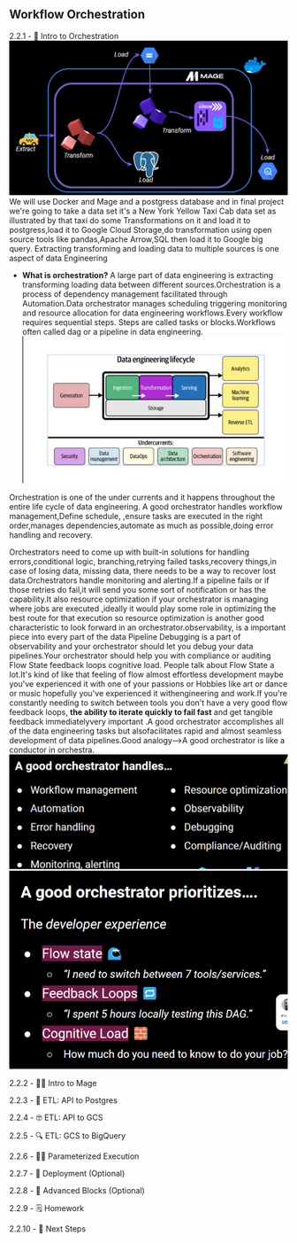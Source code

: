 ## Workflow Orchestration
2.2.1 - 📯 Intro to Orchestration
![Alt text](image.png)
We will use Docker and Mage and a postgress database and in final project we're going to take a data set it's a New York Yellow Taxi Cab data set as illustrated by that
taxi do some Transformations on it and load it to postgress,load it to Google Cloud Storage,do transformation using open source tools like pandas,Apache Arrow,SQL then load
it to Google big query. Extracting transforming and loading data to multiple sources is one aspect of data Engineering
* **What is orchestration?**
A large part of data engineering is extracting transforming loading data between different sources.Orchestration is a process of dependency management facilitated through Automation.Data orchestrator manages scheduling triggering monitoring and resource allocation for data engineering workflows.Every workflow requires sequential steps.
Steps are called tasks or blocks.Workflows often called dag or a pipeline in data engineering.
![Alt text](image-1.png)

Orchestration is one of the under currents and it happens throughout the entire life cycle of data engineering. A good orchestrator handles workflow management,Define schedule, ,ensure tasks are executed in the right order,manages dependencies,automate as much as possible,doing error handling and recovery.

Orchestrators need to come up with
built-in solutions for handling errors,conditional logic, branching,retrying failed tasks,recovery things,in case of  losing data, missing data, there needs to be a way to recover lost data.Orchestrators handle monitoring and alerting.If a pipeline fails or if those retries do fail,it will send you some sort of notification or has the capability.It also resource optimization if your orchestrator is managing where jobs are executed ,ideally it would play some role in optimizing the best route for that execution so resource optimization is another good characteristic to look forward in an orchestrator.observability, is a important piece into every part of the data Pipeline Debugging is a part of observability and your orchestrator should let you debug your data pipelines.Your orchestrator should help you with compliance or auditing 
Flow State feedback loops cognitive load. People talk about Flow State a lot.It's kind of like that feeling of flow almost effortless development maybe you've
experienced it with one of your passions or Hobbies like art or dance or music hopefully you've experienced it withengineering and work.If you're constantly needing to switch between tools you don't have a very good flow feedback loops, **the ability to iterate quickly to fail fast** and get tangible feedback immediatelyvery important .A good orchestrator accomplishes all of the data engineering tasks but alsofacilitates rapid and almost seamless development of data pipelines.Good analogy-->A good orchestrator is 
like a conductor in orchestra.
![Alt text](image-2.png)
![Alt text](image-3.png)

2.2.2 - 🧙‍♂️ Intro to Mage

2.2.3 - 🐘 ETL: API to Postgres

2.2.4 - 🤓 ETL: API to GCS

2.2.5 - 🔍 ETL: GCS to BigQuery

2.2.6 - 👨‍💻 Parameterized Execution

2.2.7 - 🤖 Deployment (Optional)

2.2.8 - 🧱 Advanced Blocks (Optional)

2.2.9 - 🗒️ Homework

2.2.10 - 👣 Next Steps